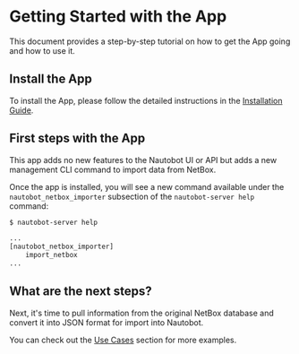 # Getting Started with the App

This document provides a step-by-step tutorial on how to get the App going and how to use it.

## Install the App

To install the App, please follow the detailed instructions in the [Installation Guide](../admin/install.md).

## First steps with the App

This app adds no new features to the Nautobot UI or API but adds a new management CLI command to import data from NetBox.

Once the app is installed, you will see a new command available under the `nautobot_netbox_importer` subsection of the `nautobot-server help` command:

```bash
$ nautobot-server help

...
[nautobot_netbox_importer]
    import_netbox
...
```

## What are the next steps?

Next, it's time to pull information from the original NetBox database and convert it into JSON format for import into Nautobot.

You can check out the [Use Cases](app_use_cases.md) section for more examples.
